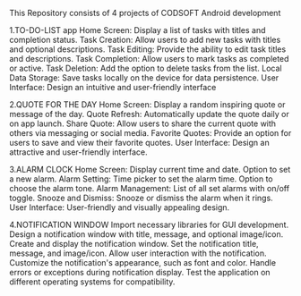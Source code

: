 This Repository consists of 4 projects of CODSOFT Android development





1.TO-DO-LIST app
Home Screen: Display a list of tasks with titles and completion status.
Task Creation: Allow users to add new tasks with titles and optional descriptions.
Task Editing: Provide the ability to edit task titles and descriptions.
Task Completion: Allow users to mark tasks as completed or active.
Task Deletion: Add the option to delete tasks from the list.
Local Data Storage: Save tasks locally on the device for data persistence.
User Interface: Design an intuitive and user-friendly interface




2.QUOTE FOR THE DAY
Home Screen: Display a random inspiring quote or message of the day.
Quote Refresh: Automatically update the quote daily or on app launch.
Share Quote: Allow users to share the current quote with others via messaging or social media.
Favorite Quotes: Provide an option for users to save and view their favorite quotes.
User Interface: Design an attractive and user-friendly interface.





3.ALARM CLOCK
Home Screen: Display current time and date.
Option to set a new alarm.
Alarm Setting: Time picker to set the alarm time.
Option to choose the alarm tone.
Alarm Management: List of all set alarms with on/off toggle.
Snooze and Dismiss: Snooze or dismiss the alarm when it rings.
User Interface: User-friendly and visually appealing design.






4.NOTIFICATION WINDOW
Import necessary libraries for GUI development.
Design a notification window with title, message, and optional image/icon.
Create and display the notification window.
Set the notification title, message, and image/icon.
Allow user interaction with the notification.
Customize the notification's appearance, such as font and color.
Handle errors or exceptions during notification display.
Test the application on different operating systems for compatibility.

